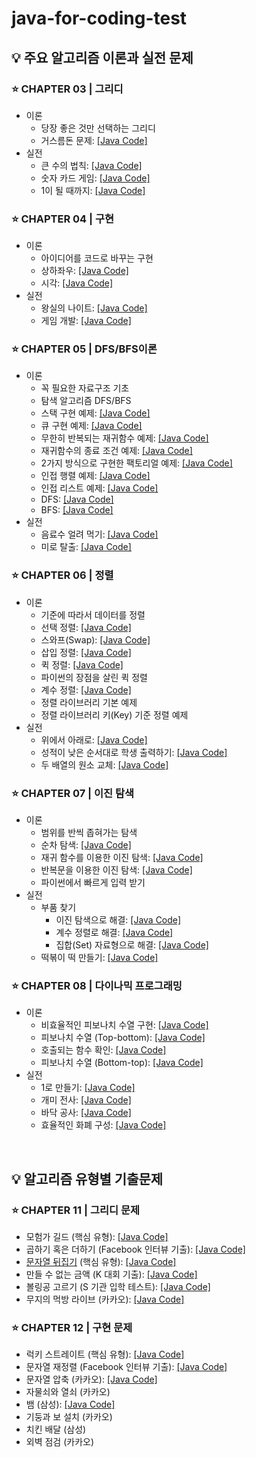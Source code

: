 # java-for-coding-test

## 💡 주요 알고리즘 이론과 실전 문제
### ⭐️ CHAPTER 03 | 그리디
- 이론
  - 당장 좋은 것만 선택하는 그리디
  - 거스름돈 문제: [[Java Code]](https://github.com/kva231/java-for-coding-test/blob/main/ch03_%EA%B7%B8%EB%A6%AC%EB%94%94/1.java)
- 실전
  - 큰 수의 법칙: [[Java Code]](https://github.com/kva231/java-for-coding-test/blob/main/ch03_%EA%B7%B8%EB%A6%AC%EB%94%94/2.java)
  - 숫자 카드 게임: [[Java Code]](https://github.com/kva231/java-for-coding-test/blob/main/ch03_%EA%B7%B8%EB%A6%AC%EB%94%94/3.java)
  - 1이 될 때까지: [[Java Code]](https://github.com/kva231/java-for-coding-test/blob/main/ch03_%EA%B7%B8%EB%A6%AC%EB%94%94/4.java)

### ⭐️ CHAPTER 04 | 구현
- 이론
  - 아이디어를 코드로 바꾸는 구현
  - 상하좌우: [[Java Code]](https://github.com/kva231/java-for-coding-test/blob/main/ch04_%EA%B5%AC%ED%98%84/1.java)
  - 시각: [[Java Code]](https://github.com/kva231/java-for-coding-test/blob/main/ch04_%EA%B5%AC%ED%98%84/2.java)
- 실전
  - 왕실의 나이트: [[Java Code]](https://github.com/kva231/java-for-coding-test/blob/main/ch04_%EA%B5%AC%ED%98%84/3.java)
  - 게임 개발: [[Java Code]](https://github.com/kva231/java-for-coding-test/blob/main/ch04_%EA%B5%AC%ED%98%84/4.java)
  
### ⭐️ CHAPTER 05 | DFS/BFS이론
- 이론
  - 꼭 필요한 자료구조 기초
  - 탐색 알고리즘 DFS/BFS
  - 스택 구현 예제: [[Java Code]](https://github.com/kva231/java-for-coding-test/blob/main/ch05_DFS%20BFS/1.java)
  - 큐 구현 예제: [[Java Code]](https://github.com/kva231/java-for-coding-test/blob/main/ch05_DFS%20BFS/2.java)
  - 무한히 반복되는 재귀함수 예제: [[Java Code]](https://github.com/kva231/java-for-coding-test/blob/main/ch05_DFS%20BFS/3.java)
  - 재귀함수의 종료 조건 예제: [[Java Code]](https://github.com/kva231/java-for-coding-test/blob/main/ch05_DFS%20BFS/4.java)
  - 2가지 방식으로 구현한 팩토리얼 예제: [[Java Code]](https://github.com/kva231/java-for-coding-test/blob/main/ch05_DFS%20BFS/5.java)
  - 인접 행렬 예제: [[Java Code]](https://github.com/kva231/java-for-coding-test/blob/main/ch05_DFS%20BFS/6.java)
  - 인접 리스트 예제: [[Java Code]](https://github.com/kva231/java-for-coding-test/blob/main/ch05_DFS%20BFS/7.java)
  - DFS: [[Java Code]](https://github.com/kva231/java-for-coding-test/blob/main/ch05_DFS%20BFS/8.java)
  - BFS: [[Java Code]](https://github.com/kva231/java-for-coding-test/blob/main/ch05_DFS%20BFS/9.java)
- 실전
  - 음료수 얼려 먹기: [[Java Code]](https://github.com/kva231/java-for-coding-test/blob/main/ch05_DFS%20BFS/10.java)
  - 미로 탈출: [[Java Code]](https://github.com/kva231/java-for-coding-test/blob/main/ch05_DFS%20BFS/11.java)
  
### ⭐️ CHAPTER 06 | 정렬
- 이론
  - 기준에 따라서 데이터를 정렬
  - 선택 정렬: [[Java Code]](https://github.com/kva231/java-for-coding-test/blob/main/ch06_%EC%A0%95%EB%A0%AC/1.java)
  - 스와프(Swap): [[Java Code]](https://github.com/kva231/java-for-coding-test/blob/main/ch06_%EC%A0%95%EB%A0%AC/2.java)
  - 삽입 정렬: [[Java Code]](https://github.com/kva231/java-for-coding-test/blob/main/ch06_%EC%A0%95%EB%A0%AC/3.java)
  - 퀵 정렬: [[Java Code]](https://github.com/kva231/java-for-coding-test/blob/main/ch06_%EC%A0%95%EB%A0%AC/4.java)
  - 파이썬의 장점을 살린 퀵 정렬
  - 계수 정렬: [[Java Code]](https://github.com/kva231/java-for-coding-test/blob/main/ch06_%EC%A0%95%EB%A0%AC/6.java)
  - 정렬 라이브러리 기본 예제
  - 정렬 라이브러리 키(Key) 기준 정렬 예제
- 실전
  - 위에서 아래로: [[Java Code]](https://github.com/kva231/java-for-coding-test/blob/main/ch06_%EC%A0%95%EB%A0%AC/10.java)
  - 성적이 낮은 순서대로 학생 출력하기: [[Java Code]](https://github.com/kva231/java-for-coding-test/blob/main/ch06_%EC%A0%95%EB%A0%AC/11.java)
  - 두 배열의 원소 교체: [[Java Code]](https://github.com/kva231/java-for-coding-test/blob/main/ch06_%EC%A0%95%EB%A0%AC/12.java)
  
### ⭐️ CHAPTER 07 | 이진 탐색
- 이론
  - 범위를 반씩 좁혀가는 탐색
  - 순차 탐색: [[Java Code]](https://github.com/kva231/java-for-coding-test/blob/main/ch07_%EC%9D%B4%EC%A7%84%20%ED%83%90%EC%83%89/1.java)
  - 재귀 함수를 이용한 이진 탐색: [[Java Code]](https://github.com/kva231/java-for-coding-test/blob/main/ch07_%EC%9D%B4%EC%A7%84%20%ED%83%90%EC%83%89/2.java)
  - 반복문을 이용한 이진 탐색: [[Java Code]](https://github.com/kva231/java-for-coding-test/blob/main/ch07_%EC%9D%B4%EC%A7%84%20%ED%83%90%EC%83%89/3.java)
  - 파이썬에서 빠르게 입력 받기
- 실전
  - 부품 찾기
    - 이진 탐색으로 해결: [[Java Code]](https://github.com/kva231/java-for-coding-test/blob/main/ch07_%EC%9D%B4%EC%A7%84%20%ED%83%90%EC%83%89/5.java)
    - 계수 정렬로 해결: [[Java Code]](https://github.com/kva231/java-for-coding-test/blob/main/ch07_%EC%9D%B4%EC%A7%84%20%ED%83%90%EC%83%89/6.java)
    - 집합(Set) 자료형으로 해결: [[Java Code]](https://github.com/kva231/java-for-coding-test/blob/main/ch07_%EC%9D%B4%EC%A7%84%20%ED%83%90%EC%83%89/7.java)
  - 떡볶이 떡 만들기: [[Java Code]](https://github.com/kva231/java-for-coding-test/blob/main/ch07_%EC%9D%B4%EC%A7%84%20%ED%83%90%EC%83%89/8.java)

### ⭐️ CHAPTER 08 | 다이나믹 프로그래밍
- 이론
  - 비효율적인 피보나치 수열 구현: [[Java Code]](https://github.com/kva231/java-for-coding-test/blob/main/ch08_%EB%8B%A4%EC%9D%B4%EB%82%98%EB%AF%B9%20%ED%94%84%EB%A1%9C%EA%B7%B8%EB%9E%98%EB%B0%8D/1.java)
  - 피보나치 수열 (Top-bottom): [[Java Code]](https://github.com/kva231/java-for-coding-test/blob/main/ch08_%EB%8B%A4%EC%9D%B4%EB%82%98%EB%AF%B9%20%ED%94%84%EB%A1%9C%EA%B7%B8%EB%9E%98%EB%B0%8D/2.java)
  - 호출되는 함수 확인: [[Java Code]](https://github.com/kva231/java-for-coding-test/blob/main/ch08_%EB%8B%A4%EC%9D%B4%EB%82%98%EB%AF%B9%20%ED%94%84%EB%A1%9C%EA%B7%B8%EB%9E%98%EB%B0%8D/3.java)
  - 피보나치 수열 (Bottom-top): [[Java Code]](https://github.com/kva231/java-for-coding-test/blob/main/ch08_%EB%8B%A4%EC%9D%B4%EB%82%98%EB%AF%B9%20%ED%94%84%EB%A1%9C%EA%B7%B8%EB%9E%98%EB%B0%8D/4.java)
- 실전
  - 1로 만들기: [[Java Code]](https://github.com/kva231/java-for-coding-test/blob/main/ch08_%EB%8B%A4%EC%9D%B4%EB%82%98%EB%AF%B9%20%ED%94%84%EB%A1%9C%EA%B7%B8%EB%9E%98%EB%B0%8D/5.java)
  - 개미 전사: [[Java Code]](https://github.com/kva231/java-for-coding-test/blob/main/ch08_%EB%8B%A4%EC%9D%B4%EB%82%98%EB%AF%B9%20%ED%94%84%EB%A1%9C%EA%B7%B8%EB%9E%98%EB%B0%8D/6.java)
  - 바닥 공사: [[Java Code]](https://github.com/kva231/java-for-coding-test/blob/main/ch08_%EB%8B%A4%EC%9D%B4%EB%82%98%EB%AF%B9%20%ED%94%84%EB%A1%9C%EA%B7%B8%EB%9E%98%EB%B0%8D/7.java)
  - 효율적인 화폐 구성: [[Java Code]](https://github.com/kva231/java-for-coding-test/blob/main/ch08_%EB%8B%A4%EC%9D%B4%EB%82%98%EB%AF%B9%20%ED%94%84%EB%A1%9C%EA%B7%B8%EB%9E%98%EB%B0%8D/8.java)

<br/>

## 💡 알고리즘 유형별 기출문제
### ⭐️ CHAPTER 11 | 그리디 문제
- 모험가 길드 (핵심 유형): [[Java Code]](https://github.com/kva231/java-for-coding-test/blob/main/ch11_%EA%B7%B8%EB%A6%AC%EB%94%94/1.java)
- 곱하기 혹은 더하기 (Facebook 인터뷰 기출): [[Java Code]](https://github.com/kva231/java-for-coding-test/blob/main/ch11_%EA%B7%B8%EB%A6%AC%EB%94%94/2.java)
- [문자열 뒤집기](https://www.acmicpc.net/problem/1439) (핵심 유형): [[Java Code]](https://github.com/kva231/java-for-coding-test/blob/main/ch11_%EA%B7%B8%EB%A6%AC%EB%94%94/3.java)
- 만들 수 없는 금액 (K 대회 기출): [[Java Code]](https://github.com/kva231/java-for-coding-test/blob/main/ch11_%EA%B7%B8%EB%A6%AC%EB%94%94/4.java)
- 볼링공 고르기 (S 기관 입학 테스트): [[Java Code]](https://github.com/kva231/java-for-coding-test/blob/main/ch11_%EA%B7%B8%EB%A6%AC%EB%94%94/5.java)
- 무지의 먹방 라이브 (카카오): [[Java Code]](https://github.com/kva231/java-for-coding-test/blob/main/ch11_%EA%B7%B8%EB%A6%AC%EB%94%94/6.java)

### ⭐️ CHAPTER 12 | 구현 문제
- 럭키 스트레이트 (핵심 유형): [[Java Code]](https://github.com/kva231/java-for-coding-test/blob/main/ch12_%EA%B5%AC%ED%98%84/1.java)
- 문자열 재정렬 (Facebook 인터뷰 기출): [[Java Code]](https://github.com/kva231/java-for-coding-test/blob/main/ch12_%EA%B5%AC%ED%98%84/2.java)
- 문자열 압축 (카카오): [[Java Code]](https://github.com/kva231/java-for-coding-test/blob/main/ch12_%EA%B5%AC%ED%98%84/3.java)
- 자물쇠와 열쇠 (카카오)
- 뱀 (삼성): [[Java Code]](https://github.com/kva231/java-for-coding-test/blob/main/ch12_%EA%B5%AC%ED%98%84/5.java)
- 기둥과 보 설치 (카카오)
- 치킨 배달 (삼성)
- 외벽 점검 (카카오)
